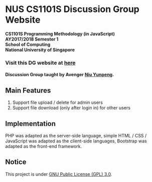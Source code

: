# NUS CS1101S Discussion Group Website

__CS1101S Programming Methodology (in JavaScript)<br>
AY2017/2018 Semester 1<br>
School of Computing<br>
National University of Singapore__

### Visit this DG website at [here](https://comp.nus.edu.sg/~e0134079/cs1101s)

#### Discussion Group taught by Avenger [Niu Yunpeng](https://comp.nus.edu.sg/~e0134079/).

## Main Features
1. Support file upload / delete for admin users
2. Support file download (only after login in) for other users


## Implementation
PHP was adapted as the server-side language, simple HTML / CSS / JavaScript was adapted as the client-side languages, Bootstrap was adapted as the front-end framework.

## Notice
This project is under [GNU Public License (GPL) 3.0](http://www.gnu.org/licenses/gpl-3.0.en.html).